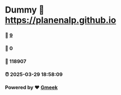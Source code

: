 # Dummy :link: https://planenalp.github.io 
### :page_facing_up: [9](https://planenalp.github.io/tag.html) 
### :speech_balloon: 0 
### :hibiscus: 118907 
### :alarm_clock: 2025-03-29 18:58:09 
### Powered by :heart: [Gmeek](https://github.com/Meekdai/Gmeek)
